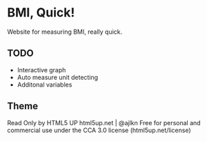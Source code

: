 # BMI, Quick!
Website for measuring BMI, really quick.

## TODO
* Interactive graph
* Auto measure unit detecting
* Additonal variables

## Theme
Read Only by HTML5 UP
html5up.net | @ajlkn
Free for personal and commercial use under the CCA 3.0 license (html5up.net/license)
